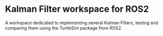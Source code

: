# Kalman Filter workspace for ROS2

A workspace dedicated to implementing several Kalman Filters, testing and comparing them using the TurtleSim package from ROS2.


